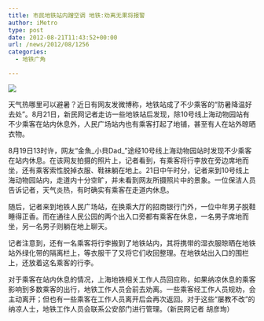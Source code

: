 ```yaml
---
title: 市民地铁站内蹭空调 地铁:劝离无果将报警
author: iMetro
type: post
date: 2012-08-21T11:43:52+00:00
url: /news/2012/08/1256
categories:
  - 地铁广角

---
```

![][1]

天气热哪里可以避暑？近日有网友发微博称，地铁站成了不少乘客的“防暑降温好去处”。8月21日，新民网记者走访一些地铁站后发现，除10号线上海动物园站有不少乘客在站内休息外，人民广场站内也有乘客打起了地铺，甚至有人在站外晾晒衣物。

8月19日13时许，网友“金魚\_小貝Dad\_”途经10号线上海动物园站时发现不少乘客在站内休息。在该网友拍摄的照片上，记者看到，有乘客将行李放在旁边席地而坐，还有乘客索性脱掉衣服、鞋袜躺在地上。21日中午时分，记者来到10号线上海动物园站内，走道内十分空旷，并未看到网友所摄照片中的景象。一位保洁人员告诉记者，天气炎热，有时确实有乘客在走道内休息。

随后，记者来到地铁人民广场站，在换乘大厅的招商银行门外，一位中年男子脱鞋睡得正香。而在通往人民公园的两个出入口旁都有乘客在休息，一名男子席地而坐，另一名男子则躺在地上聊天。

记者注意到，还有一名乘客将行李搬到了地铁站内，其将携带的湿衣服晾晒在地铁站外绿化带的隔离栏上，等衣服干了又将它们收回整理。在地铁站出入口的围栏上，还放着这名乘客的行李。

对于乘客在站内休息的情况，上海地铁相关工作人员回应称，如果纳凉休息的乘客影响到多数乘客的出行，地铁工作人员会前去劝离。一些乘客经工作人员规劝，会主动离开；但也有一些乘客在工作人员离开后会再次返回。对于这些“屡教不改”的纳凉人士，地铁工作人员会联系公安部门进行管理。（新民网记者 胡彦珣）

 [1]: http://img1.gtimg.com/4/470/47088/4708861_1200x1000_0.jpg